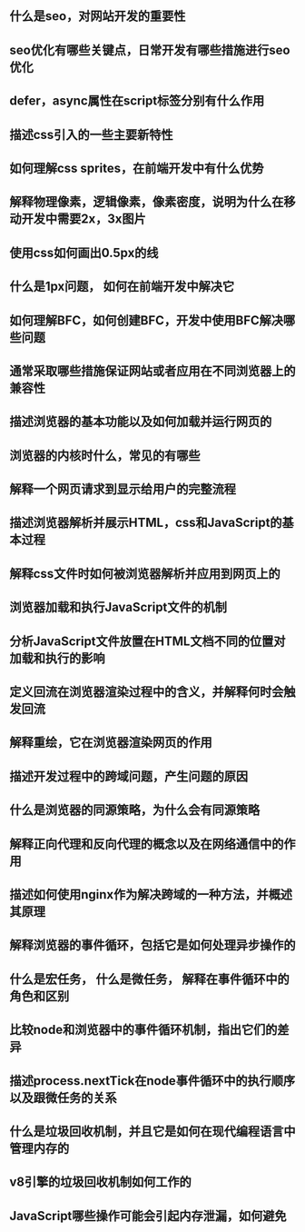 ## 什么是seo，对网站开发的重要性



## seo优化有哪些关键点，日常开发有哪些措施进行seo优化



## defer，async属性在script标签分别有什么作用



## 描述css引入的一些主要新特性



## 如何理解css sprites，在前端开发中有什么优势



## 解释物理像素，逻辑像素，像素密度，说明为什么在移动开发中需要2x，3x图片





## 使用css如何画出0.5px的线



## 什么是1px问题， 如何在前端开发中解决它





## 如何理解BFC，如何创建BFC，开发中使用BFC解决哪些问题



## 通常采取哪些措施保证网站或者应用在不同浏览器上的兼容性



## 描述浏览器的基本功能以及如何加载并运行网页的



## 浏览器的内核时什么，常见的有哪些



## 解释一个网页请求到显示给用户的完整流程



## 描述浏览器解析并展示HTML，css和JavaScript的基本过程



## 解释css文件时如何被浏览器解析并应用到网页上的



## 浏览器加载和执行JavaScript文件的机制



## 分析JavaScript文件放置在HTML文档不同的位置对加载和执行的影响



## 定义回流在浏览器渲染过程中的含义，并解释何时会触发回流



## 解释重绘，它在浏览器渲染网页的作用



## 描述开发过程中的跨域问题，产生问题的原因



## 什么是浏览器的同源策略，为什么会有同源策略



## 解释正向代理和反向代理的概念以及在网络通信中的作用



## 描述如何使用nginx作为解决跨域的一种方法，并概述其原理



## 解释浏览器的事件循环，包括它是如何处理异步操作的



## 什么是宏任务， 什么是微任务， 解释在事件循环中的角色和区别



## 比较node和浏览器中的事件循环机制，指出它们的差异



## 描述process.nextTick在node事件循环中的执行顺序以及跟微任务的关系



## 什么是垃圾回收机制，并且它是如何在现代编程语言中管理内存的



## v8引擎的垃圾回收机制如何工作的



## JavaScript哪些操作可能会引起内存泄漏，如何避免









